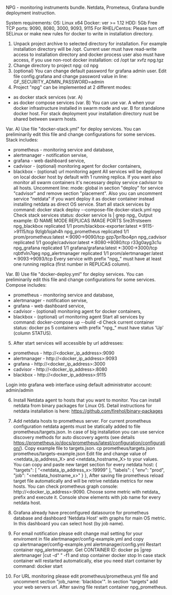NPG - monitoring instruments bundle.
Netdata, Prometeus, Grafana bundle deployment instruction.

System requirements: 
OS: Linux x64 
Docker: ver >= 1.12
HDD: 5Gb
Free TCP ports: 9090, 8080, 3000, 9093, 9115
For RHEL/Centos: Please turn off SELinux or make new rules for docker to write in installation directory.

1. Unpack project archive to selected directory for installation. For example installation directory will be /opt. Current user must have read-write access to installation directory and docker process user also must have access, if you use non-root docker installation:
	cd /opt
	tar xvfz npg.tgz
2. Change directory to project npg:
	cd npg
3. (optional) You can change default password for grafana admin user. Edit file config.grafana and change password value in line:
GF_SECURITY_ADMIN_PASSWORD=admin
4. Project "npg" can be implemented at 2 different modes: 
- as docker stack services (var. A)
- as docker compose services (var. B)
You can use var. A when your docker infrastructure installed in swarm mode and var. B for standalone docker host.
For stack deployment your installation directory nust be shared between swarm hosts.  

Var. А)
Use file "docker-stack.yml" for deploy services. You can preliminarily edit this file and change configurations for some services. Stack includes: 
- prometheus - monitoring service and database,
- alertmanager - notification servise,
- grafana - web dashboard service,
- cadvisor - (optional) monitoring agent for docker containers,
- blackbox - (optional) url monitoring agent
All services will be deployed on local docker host by default with 1 running replica. If you want also monitor all swarm containers it's necessary deploy service cadvisor to all hosts. Uncomment line:
	mode: global
in section "deploy" for service "cadvisor" and remove section "placement".
Also you can uncomment service "netdata" if you want deploy it as docker container instead installing netdata as direct OS service.
Start all stack services by command:
	docker stack deploy --compose-file docker-stack.yml npg
Check stack services status:
	docker service ls | grep npg_
Output example:
ID                  NAME                      MODE                REPLICAS            IMAGE                                PORTS
5re3frstseem        npg_blackbox       replicated          1/1                 prom/blackbox-exporter:latest        *:9115->9115/tcp
9zlgb1ojah4h        npg_prometheus     replicated          1/1                 prom/prometheus:latest               *:9090->9090/tcp
gzp7pn1bo4pn        npg_cadvisor       replicated          1/1                 google/cadvisor:latest               *:8080->8080/tcp
r33g0ayg3c1u        npg_grafana        replicated          1/1                 grafana/grafana:latest               *:3000->3000/tcp
rqbtfvln7qeg        npg_alertmanager   replicated          1/1                 prom/alertmanager:latest             *:9093->9093/tcp
Every service with prefix "npg_" must have at least one running replica (first number in REPLICAS column).

Var. B) 
Use file "docker-deploy.yml" for deploy services. You can preliminarily edit this file and change configurations for some services. Compose includes: 
- prometheus - monitoring service and database,
- alertmanager - notification servise,
- grafana - web dashboard service,
- cadvisor - (optional) monitoring agent for docker containers,
- blackbox - (optional) url monitoring agent
Start all services by command:
	docker-compose up --build -d
Check current container status:
	docker ps 
5 containers with prefix "npg_" must have status 'Up' (column STATUS). 

5. After start services will accessible by url addresses:
- prometheus - http://<docker_ip_address>:9090
- alertmanager - http://<docker_ip_address>:9093
- grafana - http://<docker_ip_address>:3000
- cadvisor - http://<docker_ip_address>:8080
- blackbox - http://<docker_ip_address>:9115

Login into grafana web interface using default administrator account: admin/admin

6. Install Netdata agent to hosts that you want to monitor. You can install netdata from binary packages for Linux OS. Detail instructions for netdata installation is here: https://github.com/firehol/binary-packages

7. Add netdata hosts to prometheus server. For current prometheus configuration netdata agents must be statically added to file prometheus/targets.json. In case of big installation you can use service discovery methods for auto discovery agents (see details https://prometheus.io/docs/prometheus/latest/configuration/configuration/).
Copy example file to targets.json.
	cp prometheus/targets.json prometheus/targets-example.json
Edit file and change value of <netdata_ip_address_X> and <netdata_hostname_X> to your values. You can copy and paste new target section for every netdata host:
  {
    "targets": [ "<netdata_ip_address_x>:19999" ],
    "labels": {
      "env": "prod",
      "job": "<netdata_hostname_x>"
    }
  },
After saving file prometheus reload target file automatically and will be retrive netdata metrics for new hosts. You can check prometheus graph console: http://<docker_ip_address>:9090. Choose some metric with netdata_ prefix and execute it. Console show elements with job name for every netdata host.

8. Grafana already have preconfigured datasource for prometheus database and dashboard 'Netdata Host' with graphs for main OS metric. In this dashboard you can select host (by job name).

9. For email notification please edit change mail setting for your enviroment in file alertmanager/config-example.yml and copy  
	cp alertmanager/config-example.yml alertmanager/config.yml
Restart container npg_alertmanager. Get CONTAINER ID:
	docker ps |grep alertmanager |cut -d" "  -f1
	and stop container 
	docker stop <ID>
In case stack container will restarted automatically, else you need start container by command:	
	docker start <ID>
	
10. For URL monitoring please edit prometheus/prometheus.yml file and uncomment section "job_name: 'blackbox'". In section "targets" add your web servers url. After saving file restart container npg_prometheus.

